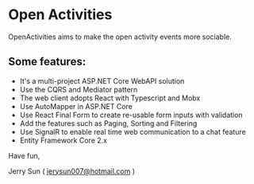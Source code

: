 # Open Activities

OpenActivities aims to make the open activity events more sociable.

## Some features:
- It's a multi-project ASP.NET Core WebAPI solution
- Use the CQRS and Mediator pattern 
- The web client adopts React with Typescript and Mobx
- Use AutoMapper in ASP.NET Core
- Use React Final Form to create re-usable form inputs with validation
- Add the features such as Paging, Sorting and Filtering
- Use SignalR to enable real time web communication to a chat feature
- Entity Framework Core 2.x

Have fun,

Jerry Sun ( jerysun007@hotmail.com )